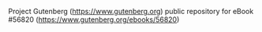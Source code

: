 Project Gutenberg (https://www.gutenberg.org) public repository for
eBook #56820 (https://www.gutenberg.org/ebooks/56820)

